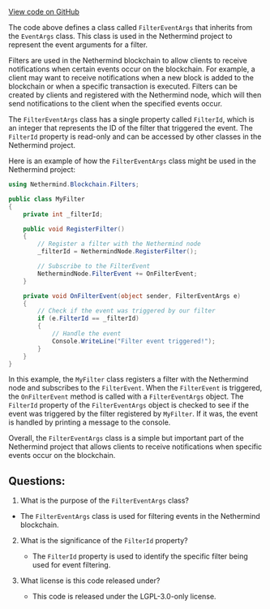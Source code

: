 [View code on GitHub](https://github.com/NethermindEth/nethermind/src/Nethermind/Nethermind.Facade/Filters/FilterEventArgs.cs)

The code above defines a class called `FilterEventArgs` that inherits from the `EventArgs` class. This class is used in the Nethermind project to represent the event arguments for a filter. 

Filters are used in the Nethermind blockchain to allow clients to receive notifications when certain events occur on the blockchain. For example, a client may want to receive notifications when a new block is added to the blockchain or when a specific transaction is executed. Filters can be created by clients and registered with the Nethermind node, which will then send notifications to the client when the specified events occur.

The `FilterEventArgs` class has a single property called `FilterId`, which is an integer that represents the ID of the filter that triggered the event. The `FilterId` property is read-only and can be accessed by other classes in the Nethermind project.

Here is an example of how the `FilterEventArgs` class might be used in the Nethermind project:

```csharp
using Nethermind.Blockchain.Filters;

public class MyFilter
{
    private int _filterId;

    public void RegisterFilter()
    {
        // Register a filter with the Nethermind node
        _filterId = NethermindNode.RegisterFilter();

        // Subscribe to the FilterEvent
        NethermindNode.FilterEvent += OnFilterEvent;
    }

    private void OnFilterEvent(object sender, FilterEventArgs e)
    {
        // Check if the event was triggered by our filter
        if (e.FilterId == _filterId)
        {
            // Handle the event
            Console.WriteLine("Filter event triggered!");
        }
    }
}
```

In this example, the `MyFilter` class registers a filter with the Nethermind node and subscribes to the `FilterEvent`. When the `FilterEvent` is triggered, the `OnFilterEvent` method is called with a `FilterEventArgs` object. The `FilterId` property of the `FilterEventArgs` object is checked to see if the event was triggered by the filter registered by `MyFilter`. If it was, the event is handled by printing a message to the console.

Overall, the `FilterEventArgs` class is a simple but important part of the Nethermind project that allows clients to receive notifications when specific events occur on the blockchain.
## Questions: 
 1. What is the purpose of the `FilterEventArgs` class?
   - The `FilterEventArgs` class is used for filtering events in the Nethermind blockchain.

2. What is the significance of the `FilterId` property?
   - The `FilterId` property is used to identify the specific filter being used for event filtering.

3. What license is this code released under?
   - This code is released under the LGPL-3.0-only license.